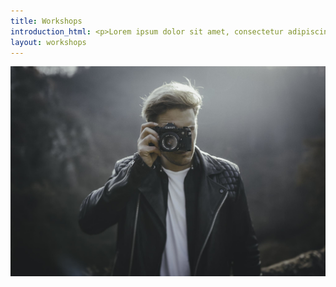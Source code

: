 ```yaml
---
title: Workshops
introduction_html: <p>Lorem ipsum dolor sit amet, consectetur adipiscing elit. Praesent consectetur felis odio, mattis convallis nunc viverra quis. Pellentesque ut faucibus tellus. Nam in leo metus. Sed eu consectetur diam. Fusce ultricies malesuada ligula, vitae viverra sem ultrices ut.</p>
layout: workshops
---
```


![](/uploads/versions/0h3a6324-1---x0-0-2048-1365-2048-1365x---.jpg)​​​​​​